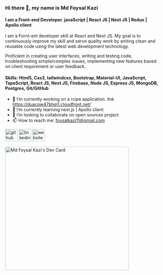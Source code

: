 
<!-- ![I am react developer | MERN stack developer](https://media-exp1.licdn.com/dms/image/C5616AQFqPudpNczTsw/profile-displaybackgroundimage-shrink_350_1400/0/1630571591189?e=1637193600&v=beta&t=55DDDukn8XsSaLWEBRm3gUroCiA52FJWAmdnfTX2POc) -->
### Hi there 👋, my name is Md Foysal Kazi
#### I am a Front-end Developer. javaScript | React JS | Next JS | Redux | Apollo client

I am a Fornt-ent developer skill at React and Next JS. My goal is to continuously improve my skill and serve quality work by writing clean and reusable code using the latest web development technology.

Proficient in creating user interfaces, writing and testing code, troubleshooting simple/complex issues, implementing new features based on client requirement or user feedback.

#### Skills: Html5, Css3, tailwindcss, Bootstrap, Material-UI, JavaScript, TapeScript, React JS, Next JS, Firebase, Node JS, Express JS, MongoDB, Postgres, Git/GitHub

- 🔭 I’m currently working on a rcipe application. link https://duacpw47bhqi1.cloudfront.net/
- 🌱 I’m currently learning next.js | Apollo client
- 👯 I’m looking to collaborate on open sources project  
- 📫 How to reach me: foysalkazi11@gmail.com 


[<img src='https://cdn.jsdelivr.net/npm/simple-icons@3.0.1/icons/github.svg' alt='github' height='40'>](https://github.com/foysalkazi11)  [<img src='https://cdn.jsdelivr.net/npm/simple-icons@3.0.1/icons/linkedin.svg' alt='linkedin' height='40'>](https://www.linkedin.com/in/mdfoysalkazi11/)  [<img src='https://cdn.jsdelivr.net/npm/simple-icons@3.0.1/icons/icloud.svg' alt='website' height='40'>](https://foysalkazi11.github.io/react-protfolio-project/)  

<a href="https://app.daily.dev/foysal11"><img src="https://api.daily.dev/devcards/c35d4d36e708456483ca2f52dc72313f.png?r=r4s" width="400" alt="Md Foysal Kazi's Dev Card"/></a>

